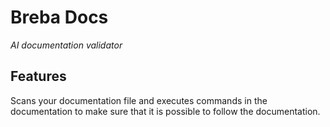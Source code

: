 # Breba Docs

_AI documentation validator_ 

## Features
Scans your documentation file and executes commands in the documentation
to make sure that it is possible to follow the documentation.
